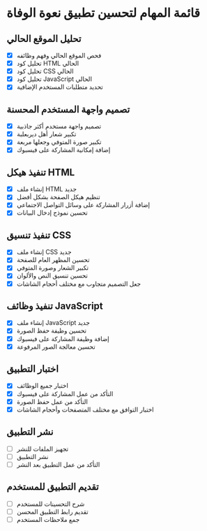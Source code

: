 # قائمة المهام لتحسين تطبيق نعوة الوفاة

## تحليل الموقع الحالي
- [x] فحص الموقع الحالي وفهم وظائفه
- [x] تحليل كود HTML الحالي
- [x] تحليل كود CSS الحالي
- [x] تحليل كود JavaScript الحالي
- [x] تحديد متطلبات المستخدم الإضافية

## تصميم واجهة المستخدم المحسنة
- [x] تصميم واجهة مستخدم أكثر جاذبية
- [x] تكبير شعار أهل ديربعلبة
- [x] تكبير صورة المتوفي وجعلها مربعة
- [x] إضافة إمكانية المشاركة على فيسبوك

## تنفيذ هيكل HTML
- [x] إنشاء ملف HTML جديد
- [x] تنظيم هيكل الصفحة بشكل أفضل
- [x] إضافة أزرار المشاركة على وسائل التواصل الاجتماعي
- [x] تحسين نموذج إدخال البيانات

## تنفيذ تنسيق CSS
- [x] إنشاء ملف CSS جديد
- [x] تحسين المظهر العام للصفحة
- [x] تكبير الشعار وصورة المتوفي
- [x] تحسين تنسيق النص والألوان
- [x] جعل التصميم متجاوب مع مختلف أحجام الشاشات

## تنفيذ وظائف JavaScript
- [x] إنشاء ملف JavaScript جديد
- [x] تحسين وظيفة حفظ الصورة
- [x] إضافة وظيفة المشاركة على فيسبوك
- [x] تحسين معالجة الصور المرفوعة

## اختبار التطبيق
- [x] اختبار جميع الوظائف
- [x] التأكد من عمل المشاركة على فيسبوك
- [x] التأكد من عمل حفظ الصورة
- [x] اختبار التوافق مع مختلف المتصفحات وأحجام الشاشات

## نشر التطبيق
- [ ] تجهيز الملفات للنشر
- [ ] نشر التطبيق
- [ ] التأكد من عمل التطبيق بعد النشر

## تقديم التطبيق للمستخدم
- [ ] شرح التحسينات للمستخدم
- [ ] تقديم رابط التطبيق المحسن
- [ ] جمع ملاحظات المستخدم
